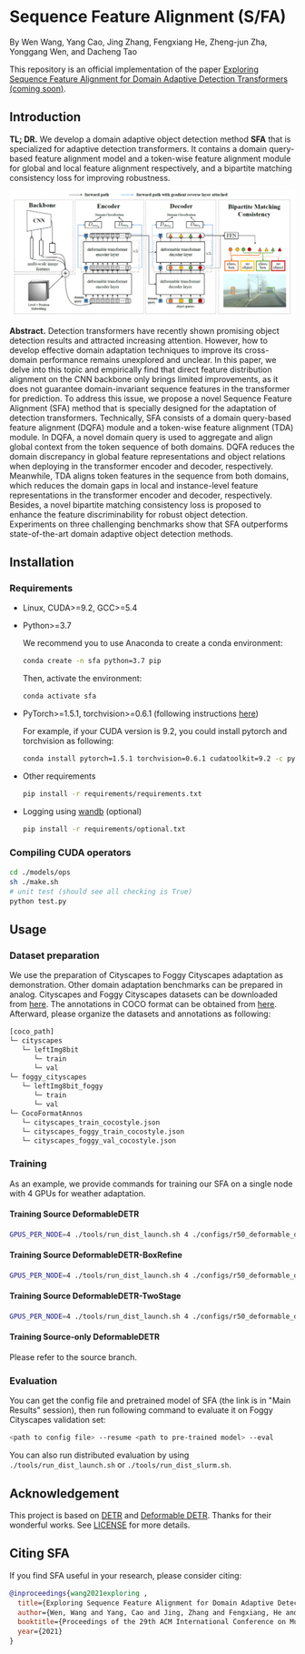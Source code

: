 # Sequence Feature Alignment (S/FA)

By Wen Wang,  Yang Cao,  Jing Zhang, Fengxiang He, Zheng-jun Zha, Yonggang Wen, and Dacheng Tao

This repository is an official implementation of the paper [Exploring Sequence Feature Alignment for Domain Adaptive Detection Transformers (coming soon)](todo).


## Introduction

**TL; DR.**  We develop a domain adaptive object detection method **SFA** that is specialized for adaptive detection transformers. It contains a domain query-based feature alignment model and a token-wise feature alignment module for global and local feature alignment respectively, and a bipartite matching consistency loss for improving robustness. 

![SFA](./figs/SFA.png)

**Abstract.**  Detection transformers have recently shown promising object detection results and attracted increasing attention. However, how to develop effective domain adaptation techniques to improve its cross-domain performance remains unexplored and unclear. In this paper, we delve into this topic and empirically find that direct feature distribution alignment on the CNN backbone only brings limited improvements, as it does not guarantee domain-invariant sequence features in the transformer for prediction. To address this issue, we propose a novel Sequence Feature Alignment (SFA) method that is specially designed for the adaptation of detection transformers. Technically, SFA consists of a domain query-based feature alignment (DQFA) module and a token-wise feature alignment (TDA) module. In DQFA, a novel domain query is used to aggregate and align global context from the token sequence of both domains. DQFA reduces the domain discrepancy in global feature representations and object relations when deploying in the transformer encoder and decoder, respectively. Meanwhile, TDA aligns token features in the sequence from both domains, which reduces the domain gaps in local and instance-level feature representations in the transformer encoder and decoder, respectively. Besides, a novel bipartite matching consistency loss is proposed to enhance the feature discriminability for robust object detection. Experiments on three challenging benchmarks show that SFA outperforms state-of-the-art domain adaptive object detection methods.


## Installation

### Requirements

* Linux, CUDA>=9.2, GCC>=5.4
  
* Python>=3.7

    We recommend you to use Anaconda to create a conda environment:
    ```bash
    conda create -n sfa python=3.7 pip
    ```
    Then, activate the environment:
    ```bash
    conda activate sfa
    ```
  
* PyTorch>=1.5.1, torchvision>=0.6.1 (following instructions [here](https://pytorch.org/))

    For example, if your CUDA version is 9.2, you could install pytorch and torchvision as following:
    ```bash
    conda install pytorch=1.5.1 torchvision=0.6.1 cudatoolkit=9.2 -c pytorch
    ```
  
* Other requirements
    ```bash
    pip install -r requirements/requirements.txt
    ```

* Logging using [wandb](https://wandb.ai/site) (optional)
    ```bash
    pip install -r requirements/optional.txt
    ```

### Compiling CUDA operators
```bash
cd ./models/ops
sh ./make.sh
# unit test (should see all checking is True)
python test.py
```

## Usage

### Dataset preparation

We use the preparation of Cityscapes to Foggy Cityscapes adaptation as demonstration. Other domain adaptation benchmarks can be prepared in analog.
Cityscapes and Foggy Cityscapes datasets can be downloaded from [here](https://www.cityscapes-dataset.com/login/). The annotations in COCO format can be obtained from [here](https://drive.google.com/drive/folders/1x95Qjun_AIi6BvtqGwWF6y9kPrVFIcI9?usp=sharing). Afterward, please organize the datasets and annotations as following:

```
[coco_path]
└─ cityscapes
   └─ leftImg8bit
      └─ train
      └─ val
└─ foggy_cityscapes
   └─ leftImg8bit_foggy
      └─ train
      └─ val
└─ CocoFormatAnnos
   └─ cityscapes_train_cocostyle.json
   └─ cityscapes_foggy_train_cocostyle.json
   └─ cityscapes_foggy_val_cocostyle.json
```

### Training

As an example, we provide commands for training our SFA on a single node with 4 GPUs for weather adaptation.

#### Training Source DeformableDETR

```bash
GPUS_PER_NODE=4 ./tools/run_dist_launch.sh 4 ./configs/r50_deformable_detr.sh --wandb
```

#### Training Source DeformableDETR-BoxRefine

```bash
GPUS_PER_NODE=4 ./tools/run_dist_launch.sh 4 ./configs/r50_deformable_detr_plus_iterative_bbox_refinement.sh --wandb
```

#### Training Source DeformableDETR-TwoStage

```bash
GPUS_PER_NODE=4 ./tools/run_dist_launch.sh 4 ./configs/r50_deformable_detr_plus_iterative_bbox_refinement_plus_plus_two_stage.sh --wandb
```

#### Training Source-only DeformableDETR
Please refer to the source branch.

### Evaluation

You can get the config file and pretrained model of SFA (the link is in "Main Results" session), then run following command to evaluate it on Foggy Cityscapes validation set:

```bash
<path to config file> --resume <path to pre-trained model> --eval
```

You can also run distributed evaluation by using ```./tools/run_dist_launch.sh``` or ```./tools/run_dist_slurm.sh```.

## Acknowledgement 

This project is based on [DETR](https://github.com/facebookresearch/detr) and  [Deformable DETR](https://github.com/fundamentalvision/Deformable-DETR). Thanks for their wonderful works. See [LICENSE](./LICENSE) for more details. 


## Citing SFA
If you find SFA useful in your research, please consider citing:
```bibtex
@inproceedings{wang2021exploring ,
  title={Exploring Sequence Feature Alignment for Domain Adaptive Detection Transformers},
  author={Wen, Wang and Yang, Cao and Jing, Zhang and Fengxiang, He and Zheng-Jun, Zha and Yonggang, Wen and Dacheng, Tao},
  booktitle={Proceedings of the 29th ACM International Conference on Multimedia},
  year={2021}
}
```
